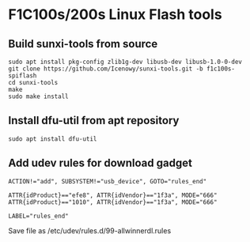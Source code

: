 # F1C100s/200s Linux Flash tools

## Build sunxi-tools from source
```shell
sudo apt install pkg-config zlib1g-dev libusb-dev libusb-1.0-0-dev
git clone https://github.com/Icenowy/sunxi-tools.git -b f1c100s-spiflash
cd sunxi-tools
make 
sudo make install
```

## Install dfu-util from apt repository
```shell
sudo apt install dfu-util
```

## Add udev rules for download gadget
```
ACTION!="add", SUBSYSTEM!="usb_device", GOTO="rules_end"

ATTR{idProduct}=="efe8", ATTR{idVendor}=="1f3a", MODE="666"
ATTR{idProduct}=="1010", ATTR{idVendor}=="1f3a", MODE="666"

LABEL="rules_end"
```
Save file as /etc/udev/rules.d/99-allwinnerdl.rules
